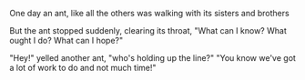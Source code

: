 One day an ant, like all the others
was walking with its sisters and brothers

But the ant stopped suddenly, clearing its throat,
"What can I know? What ought I do? What can I hope?"

"Hey!" yelled another ant, "who's holding up the line?"
"You know we've got a lot of work to do and not much time!"

